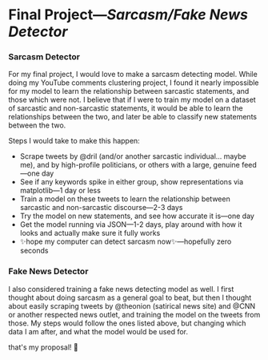 # Final Project—_Sarcasm/Fake News Detector_

### Sarcasm Detector
For my final project, I would love to make a sarcasm detecting model. While doing my YouTube comments clustering project, I found it nearly impossible for my model to learn the relationship between sarcastic statements, and those which were not. I believe that if I were to train my model on a dataset of sarcastic and non-sarcastic statements, it would be able to learn the relationships between the two, and later be able to classify new statements between the two.

Steps I would take to make this happen:
- Scrape tweets by @dril (and/or another sarcastic individual... maybe me), and by high-profile politicians, or others with a large, genuine feed—one day
- See if any keywords spike in either group, show representations via matplotlib—1 day or less
- Train a model on these tweets to learn the relationship between sarcastic and non-sarcastic discourse—2-3 days
- Try the model on new statements, and see how accurate it is—one day
- Get the model running via JSON—1-2 days, play around with how it looks and actually make sure it fully works
- ✨hope my computer can detect sarcasm now✨—hopefully zero seconds

### Fake News Detector
I also considered training a fake news detecting model as well. I first thought about doing sarcasm as a general goal to beat, but then I thought about easily scraping tweets by @theonion (satirical news site) and @CNN or another respected news outlet, and training the model on the tweets from those. My steps would follow the ones listed above, but changing which data I am after, and what the model would be used for.

that's my proposal! 🫡
